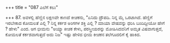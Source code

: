 +++
title = "087 ಎಲೆಗೆ ಕಲು"

+++
87. ಅವಳಲ್ಲಿ ಹೆಣ್ಣಿನ ಲಕ್ಷಣವೇ ಕಾಣದೆ ಕೀಚಕನು, "ಏನಿದು ದ್ರೌಪದಿ. ನಿನ್ನ ಮೈ ಒರಟಾಗಿದೆ. ಹೆಣ್ಣಿಗೆ ಇರಬೇಕಾದ ಕೋಮಲತೆ ಎಲ್ಲಿ ? ನಿನ್ನ ಕರ್ಕಶ ಅಂಗಗಳ ಶಕ್ತಿ ಎಲ್ಲಿ ? ಮಾಯಾ ವೇಷವನ್ನು ಧರಿಸಿ ಬಂದಿದ್ದೀಯೋ ಹೇಗೆ ? ಹೇಳು" ಎಂದ. ಆಗ ಭೀಮನು "ಅಯ್ಯಾ ಕೀಚಕ ಕೇಳು, ಪರಸ್ತ್ರೀಯರನ್ನು ಮೋಹಿಸಿದವನಿಗೆ ಅಮೃತ ವಿಷವಾಗುತ್ತದೆ, ಕೋಮಲತೆ ಕರ್ಕಶವಾಗುತ್ತದೆ ಅದು ನಿಜ" ಇಷ್ಟು ಹೇಳಿದ ಭೀಮ ಕೀಚಕನ ತಲೆಗೂದಲಿಗೆ ಕೈ ಹಾಕಿದ.